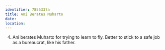 ```yaml
---
identifier: 7855337a
title: Ani Berates Muharto
date:  
location: 
---
```


4.  Ani berates Muharto for trying to learn to fly. Better to stick to a
    safe job as a bureaucrat, like his father.
